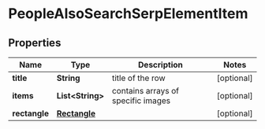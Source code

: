 

# PeopleAlsoSearchSerpElementItem


## Properties

| Name | Type | Description | Notes |
|------------ | ------------- | ------------- | -------------|
|**title** | **String** | title of the row |  [optional] |
|**items** | **List&lt;String&gt;** | contains arrays of specific images |  [optional] |
|**rectangle** | [**Rectangle**](Rectangle.md) |  |  [optional] |



